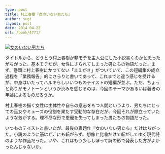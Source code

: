 ```yaml
---
type: post
title: 村上春樹『女のいない男たち』
author: sugi
layout: post
date: 2014-04-22
url: /book/4771/
---
```

<a href="http://www.amazon.co.jp/exec/obidos/ASIN/4163900748/chezsugi-22/ref=nosim/" onclick="_gaq.push(['_trackEvent', 'outbound-article', 'http://www.amazon.co.jp/exec/obidos/ASIN/4163900748/chezsugi-22/ref=nosim/', '']);" name="amazletlink" target="_blank"><img src="http://i0.wp.com/ecx.images-amazon.com/images/I/51cNUdZY69L._SL160_.jpg?w=660" alt="女のいない男たち" class="alignleft"  data-recalc-dims="1" /></a>

タイトルから、とうとう村上春樹が非モテを主人公にした小説書くのかと思ったがちがった。基本モテだが、女性にさられてしまった男たちの物語だった。まず、巻頭に村上春樹にかつてない「まえがき」がついていて、この短編集の成立過程を「業務報告」的にさらりと書いてあって、これまでと違う感じを受けるが、中身はいたってハルキらしいいつものテイストの短編が並ぶ。ただ、ちょっと彩りがモノトーンというか渋みを感じるのは、今回のテーマかあるいは著者の年齢によるものだろうか。

村上春樹の描く女性は主体性や自らの意志をもつ人間というより、男たちにとっての巫女やミューズの役割を果たす受動的な存在だが、今回それが際立っていたような気がする。理不尽な形で恩寵を失ってしまった男たちの物語だった。

いつものテイストと書いたが、最後の表題作『女のいない男たち』だけはちがった。小説のように筋はどこにも転がらず、想像と比喩だけで転がしてゆく現代詩のような作品だった。いや、これはもう少ししぼって詩の形で発表した方がよかったんじゃないか。